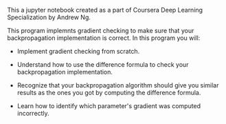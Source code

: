 This a jupyter notebook created as a part of Coursera Deep Learning Specialization by Andrew Ng. 

This program implemnts gradient checking to make sure that your backpropagation implementation is correct. In this program you will:

- Implement gradient checking from scratch.

- Understand how to use the difference formula to check your backpropagation implementation.

- Recognize that your backpropagation algorithm should give you similar results as the ones you got by computing the difference formula.

- Learn how to identify which parameter's gradient was computed incorrectly.

